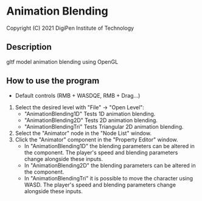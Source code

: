 # Animation Blending

Copyright (C) 2021 DigiPen Institute of Technology

## Description
gltf model animation blending using OpenGL

## How to use the program
* Default controls (RMB + WASDQE, RMB + Drag...)
1) Select the desired level with "File" -> "Open Level":
	- "AnimationBlending1D" Tests 1D animation blending.
	- "AnimationBlending2D" Tests 2D animation blending.
	- "AnimationBlendingTri" Tests Triangular 2D animation blending.
2) Select the "Animator" node in the "Node List" window.
3) Click the "Animator" component in the "Property Editor" window.
	- In "AnimationBlending1D" the blending parameters can be altered in the component. The player's speed and blending parameters change alongside these inputs.
	- In "AnimationBlending2D" the blending parameters can be altered in the component.
	- In "AnimationBlendingTri" it is possible to move the character using WASD. The player's speed and blending parameters change alongside these inputs.